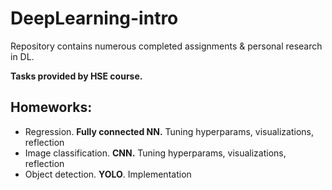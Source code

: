 # DeepLearning-intro
Repository contains numerous completed assignments &amp; personal research in DL.

**Tasks provided by HSE course.**

## Homeworks:
* Regression. **Fully connected NN.** Tuning hyperparams, visualizations, reflection
* Image classification. **CNN.** Tuning hyperparams, visualizations, reflection
* Object detection. **YOLO**. Implementation
